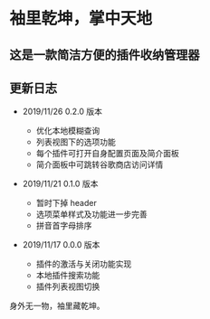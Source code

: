 # 袖里乾坤，掌中天地

## 这是一款简洁方便的插件收纳管理器

## 更新日志

- 2019/11/26 0.2.0 版本

  - 优化本地模糊查询
  - 列表视图下的选项功能
  - 每个插件可打开自身配置页面及简介面板
  - 简介面板中可跳转谷歌商店访问详情

- 2019/11/21 0.1.0 版本

  - 暂时下掉 header
  - 选项菜单样式及功能进一步完善
  - 拼音首字母排序

- 2019/11/17 0.0.0 版本

  - 插件的激活与关闭功能实现
  - 本地插件搜索功能
  - 插件列表视图切换

身外无一物，袖里藏乾坤。
